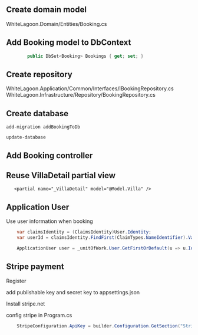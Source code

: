 ## Create domain model
WhiteLagoon.Domain/Entities/Booking.cs


## Add Booking model to DbContext
```cs
        public DbSet<Booking> Bookings { get; set; }
```

## Create repository
WhiteLagoon.Application/Common/Interfaces/IBookingRepository.cs
WhiteLagoon.Infrastructure/Repository/BookingRepository.cs


## Create database
```
add-migration addBookingToDb

update-database
```

## Add Booking controller



## Reuse VillaDetail partial view
```
   <partial name="_VillaDetail" model="@Model.Villa" />
```       


## Application User
Use user information when booking
```cs
    var claimsIdentity = (ClaimsIdentity)User.Identity;
    var userId = claimsIdentity.FindFirst(ClaimTypes.NameIdentifier).Value;

    ApplicationUser user = _unitOfWork.User.GetFirstOrDefault(u => u.Id == userId);
```


## Stripe payment
Register

add publishable key and secret key to appsettings.json

Install stripe.net

config stripe in Program.cs
```cs
    StripeConfiguration.ApiKey = builder.Configuration.GetSection("Stripe:SecretKy").Get<string>();
```
